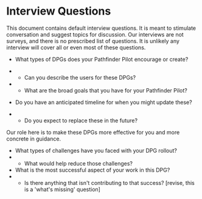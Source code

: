 # Interview Questions

This document contains default interview questions.  It is meant to
stimulate conversation and suggest topics for discussion.  Our
interviews are not surveys, and there is no prescribed list of
questions.  It is unlikely any interview will cover all or even most
of these questions.

 * What types of DPGs does your Pathfinder Pilot encourage or create?
 * * Can you describe the users for these DPGs?
 * * What are the broad goals that you have for your Pathfinder Pilot? 

 * Do you have an anticipated timeline for when you might update these?
 * * Do you expect to replace these in the future? 

Our role here is to make these DPGs more effective for you and more concrete in guidance. 
* What types of challenges have you faced with your DPG rollout? 
* * What would help reduce those challenges?
* What is the most successful aspect of your work in this DPG? 
* * Is there anything that isn't contributing to that success? [revise, this is a 'what's missing' question]
